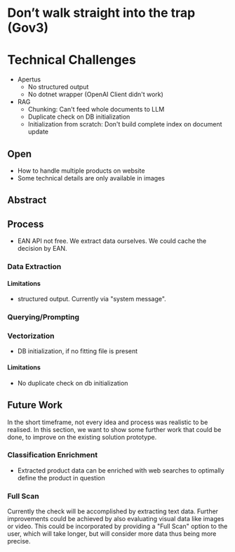 # Don’t walk straight into the trap (Gov3)

# Technical Challenges
- Apertus
    - No structured output
    - No dotnet wrapper (OpenAI Client didn't work)
- RAG
    - Chunking: Can't feed whole documents to LLM
    - Duplicate check on DB initialization
    - Initialization from scratch: Don't build complete index on document update

## Open

- How to handle multiple products on website
- Some technical details are only available in images

## Abstract

## Process

- EAN API not free. We extract data ourselves. We could cache the decision by EAN.

### Data Extraction

#### Limitations
- structured output. Currently via "system message".

### Querying/Prompting

### Vectorization

- DB initialization, if no fitting file is present

#### Limitations
- No duplicate check on db initialization

## Future Work

In the short timeframe, not every idea and process was realistic to be realised. In this section, we want to show some further work that could be done, to improve on the existing solution prototype.

### Classification Enrichment
- Extracted product data can be enriched with web searches to optimally define the product in question

### Full Scan
Currently the check will be accomplished by extracting text data. Further improvements could be achieved by also evaluating visual data like images or video.
This could be incorporated by providing a "Full Scan" option to the user, which will take longer, but will consider more data thus being more precise.
